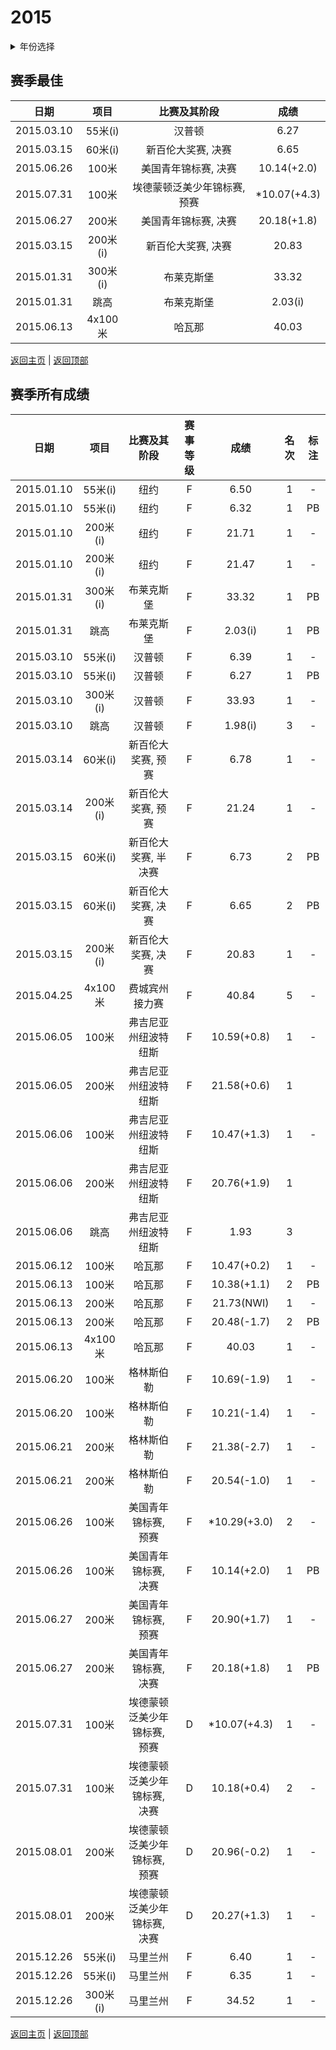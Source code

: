 # 2015

<details>
<summary>年份选择</summary>

- [2024](./2024.md)

- [2023](./2023.md)

- [2022](./2022.md)

- [2021](./2021.md)

- [2020](./2020.md)

- [2019](./2019.md)

- [2018](./2018.md)

- [2017](./2017.md)

- [2016](./2016.md)

- [2015](./2015.md)

- [2014](./2014.md)

- [2013](./2013.md)

- [2012](./2012.md)

</details>

## 赛季最佳

|    日期    |   项目   |         比赛及其阶段         |     成绩     |
| :--------: | :------: | :--------------------------: | :----------: |
| 2015.03.10 | 55米(i)  |            汉普顿            |     6.27     |
| 2015.03.15 | 60米(i)  |      新百伦大奖赛, 决赛      |     6.65     |
| 2015.06.26 |  100米   |     美国青年锦标赛, 决赛     | 10.14(+2.0)  |
| 2015.07.31 |  100米   | 埃德蒙顿泛美少年锦标赛, 预赛 | *10.07(+4.3) |
| 2015.06.27 |  200米   |     美国青年锦标赛, 决赛     | 20.18(+1.8)  |
| 2015.03.15 | 200米(i) |      新百伦大奖赛, 决赛      |    20.83     |
| 2015.01.31 | 300米(i) |          布莱克斯堡          |    33.32     |
| 2015.01.31 |   跳高   |          布莱克斯堡          |   2.03(i)    |
| 2015.06.13 | 4x100米  |            哈瓦那            |    40.03     |

[返回主页](../Profile.md) | [返回顶部](#2015)

## 赛季所有成绩

|    日期    |   项目   |         比赛及其阶段         | 赛事等级 |     成绩     | 名次 | 标注 |
| :--------: | :------: | :--------------------------: | :------: | :----------: | :--: | :--: |
| 2015.01.10 | 55米(i)  |             纽约             |    F     |     6.50     |  1   |  -   |
| 2015.01.10 | 55米(i)  |             纽约             |    F     |     6.32     |  1   |  PB  |
| 2015.01.10 | 200米(i) |             纽约             |    F     |    21.71     |  1   |  -   |
| 2015.01.10 | 200米(i) |             纽约             |    F     |    21.47     |  1   |  -   |
| 2015.01.31 | 300米(i) |          布莱克斯堡          |    F     |    33.32     |  1   |  PB  |
| 2015.01.31 |   跳高   |          布莱克斯堡          |    F     |   2.03(i)    |  1   |  PB  |
| 2015.03.10 | 55米(i)  |            汉普顿            |    F     |     6.39     |  1   |  -   |
| 2015.03.10 | 55米(i)  |            汉普顿            |    F     |     6.27     |  1   |  PB  |
| 2015.03.10 | 300米(i) |            汉普顿            |    F     |    33.93     |  1   |  -   |
| 2015.03.10 |   跳高   |            汉普顿            |    F     |   1.98(i)    |  3   |  -   |
| 2015.03.14 | 60米(i)  |      新百伦大奖赛, 预赛      |    F     |     6.78     |  1   |  -   |
| 2015.03.14 | 200米(i) |      新百伦大奖赛, 预赛      |    F     |    21.24     |  1   |  -   |
| 2015.03.15 | 60米(i)  |     新百伦大奖赛, 半决赛     |    F     |     6.73     |  2   |  PB  |
| 2015.03.15 | 60米(i)  |      新百伦大奖赛, 决赛      |    F     |     6.65     |  2   |  PB  |
| 2015.03.15 | 200米(i) |      新百伦大奖赛, 决赛      |    F     |    20.83     |  1   |  -   |
| 2015.04.25 | 4x100米  |        费城宾州接力赛        |    F     |    40.84     |  5   |  -   |
| 2015.06.05 |  100米   |     弗吉尼亚州纽波特纽斯     |    F     | 10.59(+0.8)  |  1   |  -   |
| 2015.06.05 |  200米   |     弗吉尼亚州纽波特纽斯     |    F     | 21.58(+0.6)  |  1   |      |
| 2015.06.06 |  100米   |     弗吉尼亚州纽波特纽斯     |    F     | 10.47(+1.3)  |  1   |  -   |
| 2015.06.06 |  200米   |     弗吉尼亚州纽波特纽斯     |    F     | 20.76(+1.9)  |  1   |      |
| 2015.06.06 |   跳高   |     弗吉尼亚州纽波特纽斯     |    F     |     1.93     |  3   |      |
| 2015.06.12 |  100米   |            哈瓦那            |    F     | 10.47(+0.2)  |  1   |  -   |
| 2015.06.13 |  100米   |            哈瓦那            |    F     | 10.38(+1.1)  |  2   |  PB  |
| 2015.06.13 |  200米   |            哈瓦那            |    F     |  21.73(NWI)  |  1   |  -   |
| 2015.06.13 |  200米   |            哈瓦那            |    F     | 20.48(-1.7)  |  2   |  PB  |
| 2015.06.13 | 4x100米  |            哈瓦那            |    F     |    40.03     |  1   |  -   |
| 2015.06.20 |  100米   |          格林斯伯勒          |    F     | 10.69(-1.9)  |  1   |  -   |
| 2015.06.20 |  100米   |          格林斯伯勒          |    F     | 10.21(-1.4)  |  1   |  -   |
| 2015.06.21 |  200米   |          格林斯伯勒          |    F     | 21.38(-2.7)  |  1   |  -   |
| 2015.06.21 |  200米   |          格林斯伯勒          |    F     | 20.54(-1.0)  |  1   |  -   |
| 2015.06.26 |  100米   |     美国青年锦标赛, 预赛     |    F     | *10.29(+3.0) |  2   |  -   |
| 2015.06.26 |  100米   |     美国青年锦标赛, 决赛     |    F     | 10.14(+2.0)  |  1   |  PB  |
| 2015.06.27 |  200米   |     美国青年锦标赛, 预赛     |    F     | 20.90(+1.7)  |  1   |  -   |
| 2015.06.27 |  200米   |     美国青年锦标赛, 决赛     |    F     | 20.18(+1.8)  |  1   |  PB  |
| 2015.07.31 |  100米   | 埃德蒙顿泛美少年锦标赛, 预赛 |    D     | *10.07(+4.3) |  1   |  -   |
| 2015.07.31 |  100米   | 埃德蒙顿泛美少年锦标赛, 决赛 |    D     | 10.18(+0.4)  |  2   |  -   |
| 2015.08.01 |  200米   | 埃德蒙顿泛美少年锦标赛, 预赛 |    D     | 20.96(-0.2)  |  1   |  -   |
| 2015.08.01 |  200米   | 埃德蒙顿泛美少年锦标赛, 决赛 |    D     | 20.27(+1.3)  |  1   |  -   |
| 2015.12.26 | 55米(i)  |           马里兰州           |    F     |     6.40     |  1   |  -   |
| 2015.12.26 | 55米(i)  |           马里兰州           |    F     |     6.35     |  1   |  -   |
| 2015.12.26 | 300米(i) |           马里兰州           |    F     |    34.52     |  1   |  -   |

[返回主页](../Profile.md) | [返回顶部](#2015)